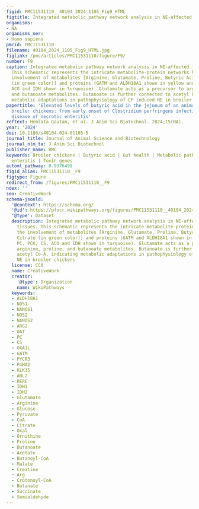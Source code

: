 ```yaml
---
figid: PMC11531110__40104_2024_1105_Fig9_HTML
figtitle: Integrated metabolic pathway network analysis in NE-affected jejunal tissues
organisms:
- NA
organisms_ner:
- Homo sapiens
pmcid: PMC11531110
filename: 40104_2024_1105_Fig9_HTML.jpg
figlink: /pmc/articles/PMC11531110/figure/F9/
number: F9
caption: Integrated metabolic pathway network analysis in NE-affected jejunal tissues.
  This schematic represents the intricate metabolite-protein networks highlight the
  involvement of metabolites [Arginine, Glutamate, Proline, Butyric Acid, and Citrate
  (in green color)] and proteins (GATM and ALDH18A1 shown in yellow and PC, PCK, CS,
  ACO and IDH shown in turquoise). Glutamate acts as a precursor to arginine, proline,
  and butanoate metabolites. Butanoate is further connected to acetyl Co-A, indicating
  metabolic adaptations in pathophysiology of CP induced NE in broiler chickens
papertitle: 'Elevated levels of butyric acid in the jejunum of an animal model of
  broiler chickens: from early onset of Clostridium perfringens infection to clinical
  disease of necrotic enteritis'
reftext: Hemlata Gautam, et al. J Anim Sci Biotechnol. 2024;15(NA).
year: '2024'
doi: 10.1186/s40104-024-01105-5
journal_title: Journal of Animal Science and Biotechnology
journal_nlm_ta: J Anim Sci Biotechnol
publisher_name: BMC
keywords: Broiler chickens | Butyric acid | Gut health | Metabolic pathways | Necrotic
  enteritis | Toxin genes
automl_pathway: 0.9376499
figid_alias: PMC11531110__F9
figtype: Figure
redirect_from: /figures/PMC11531110__F9
ndex: ''
seo: CreativeWork
schema-jsonld:
  '@context': https://schema.org/
  '@id': https://pfocr.wikipathways.org/figures/PMC11531110__40104_2024_1105_Fig9_HTML.html
  '@type': Dataset
  description: Integrated metabolic pathway network analysis in NE-affected jejunal
    tissues. This schematic represents the intricate metabolite-protein networks highlight
    the involvement of metabolites [Arginine, Glutamate, Proline, Butyric Acid, and
    Citrate (in green color)] and proteins (GATM and ALDH18A1 shown in yellow and
    PC, PCK, CS, ACO and IDH shown in turquoise). Glutamate acts as a precursor to
    arginine, proline, and butanoate metabolites. Butanoate is further connected to
    acetyl Co-A, indicating metabolic adaptations in pathophysiology of CP induced
    NE in broiler chickens
  license: CC0
  name: CreativeWork
  creator:
    '@type': Organization
    name: WikiPathways
  keywords:
  - ALDH18A1
  - NOS1
  - NANOS1
  - NOS2
  - NANOS2
  - ARG2
  - OAT
  - PC
  - CS
  - OXA1L
  - GATM
  - PYCR3
  - P4HA2
  - KLK15
  - ABL2
  - RERE
  - IDH1
  - IDH2
  - Glutamate
  - Arginine
  - Glucose
  - Pyruvate
  - CoA
  - Citrate
  - Oxal
  - Ornithine
  - Proline
  - Butanoate
  - Acetate
  - Butanoyl-CoA
  - Malate
  - Creatine
  - Arg
  - Crotonoyl-CoA
  - Butanate
  - Succinate
  - Semialdehyde
---
```

